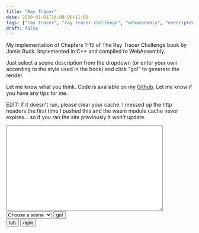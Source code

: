 ```yaml
---
title: "Ray Tracer"
date: 2020-01-01T14:08:06+11:00
tags: ["ray tracer", "ray tracer challenge", "webassembly", "emscripten", "C++"]
draft: false
---
```


My implementation of Chapters 1-15 of The Ray Tracer Challenge book by Jamis Buck. Implemented in C++ and compiled to WebAssembly.

Just select a scene description from the dropdown (or enter your own according to the style used in the book) and click "go!" to generate the render.

Let me know what you think. Code is available on my <a href="https://github.com/bezdomniy/graphics/tree/master/rayTracer">Github</a>. Let me know if you have any tips for me.

EDIT: If it doesn't run, please clear your cache. I messed up the http headers the first time I pushed this and the wasm module cache never expires... so if you ran the site previously it won't update.

<!DOCTYPE HTML>
<html>
<script id="jsscript" src="/js/RayTracer.wasm.js"></script>
<body>
<textarea rows=15 cols=50 id="sceneTextArea">
</textarea>
<br>
    <select id="scenes" onChange="return setScene()">
        <option scene="0" value="Choose a scene">Choose a scene</option>
        <option scene="1" value="/rayTracerScenes/reflectionScene.yaml">Reflections</option>
        <option scene="2" value="/rayTracerScenes/groups.yaml">Groups</option>
        <option scene="3" value="/rayTracerScenes/cylinders.yaml">Cylinders</option>
        <option scene="4" value="/rayTracerScenes/hippy.yaml">Hippy</option>
        <option scene="5" value="/rayTracerScenes/shadowPuppets.yaml">Shadow Puppets</option>
        <option scene="6" value="/rayTracerScenes/coverScene.yaml">Cover Scene</option>
        <option scene="7" value="/rayTracerScenes/christmas.yaml">Christmas</option>
        <option scene="8" value="/rayTracerScenes/globe.yaml">Globe</option>
        <option scene="9" value="/rayTracerScenes/skybox.yaml">Skybox</option>
    </select>
    <button id="gobutton">go!</button>
<br>
<button id="leftbutton">left</button>
<button id="rightbutton">right</button>
<br>
<canvas id="outCanvas"></canvas>
<script>
var goButton = document.getElementById("gobutton");
var leftButton = document.getElementById("leftbutton");
var rightButton = document.getElementById("rightbutton");
var textarea = document.getElementById("sceneTextArea");
Module['onRuntimeInitialized'] = function() {
console.log("loaded");
const runner = new Module.EmscriptenRunner();
function updateRender() {  
 if (!runner.done()) {
var i;
var bytes = runner.renderToRGBA();
const canvas = document.getElementById('outCanvas');
const ctx = canvas.getContext('2d');
ctx.canvas.width = runner.getWidth();
ctx.canvas.height = runner.getHeight();
const imageData = ctx.createImageData(ctx.canvas.width, ctx.canvas.height);
// Iterate through every pixel
for (let i = 0; i < imageData.data.length; i += 4) {
// Modify pixel data
imageData.data[i + 0] = bytes[i + 0]; // R value
imageData.data[i + 1] = bytes[i + 1]; // G value
imageData.data[i + 2] = bytes[i + 2]; // B value
imageData.data[i + 3] = 255; // A value
}
// Draw image data to the canvas
ctx.putImageData(imageData, 0, 0);
}
}
// const runner = new Module.EmscriptenRunner(textarea.value);
var t;
var updateTime= 33;
var repeatLeft = function (action) {
runner.moveLeft();
t = setTimeout(repeatLeft, updateTime);
}
var repeatRight = function (action) {
runner.moveRight();
t = setTimeout(repeatRight, updateTime);
}  
 goButton.addEventListener(
"click", function() {
runner.init(textarea.value);
let showImg = setInterval(updateRender, updateTime);
}
);
leftButton.addEventListener(
"mousedown", function() {
repeatLeft();
}
);
rightButton.addEventListener(
"mousedown", function() {
repeatRight();
}
);
leftButton.addEventListener(
"mouseup", function() {
clearTimeout(t);
}
);
rightButton.addEventListener(
"mouseup", function() {
clearTimeout(t);
}
);
};
function setScene(){
// find the dropdown
var ddl = document.getElementById("scenes");
// find the selected option
var selectedOption = ddl.options[ddl.selectedIndex];
// find the attribute value
var sceneValue = selectedOption.getAttribute("value");
// find the textbox
var textBox = document.getElementById("sceneTextArea");
fetch(sceneValue)
.then(response => response.text())
.then((data) => {
textBox.value = data
})
}
</script>

</body>

</html>
